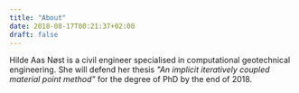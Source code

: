 ```yaml
---
title: "About"
date: 2018-08-17T00:21:37+02:00
draft: false
---
```

Hilde Aas Nøst is a civil engineer specialised in computational geotechnical engineering.
She will defend her thesis *"An implicit iteratively coupled material point method"* for the degree of PhD by the end of 2018.
